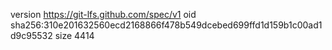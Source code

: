 version https://git-lfs.github.com/spec/v1
oid sha256:310e201632560ecd2168866f478b549dcebed699ffd1d159b1c00ad1d9c95532
size 4414
